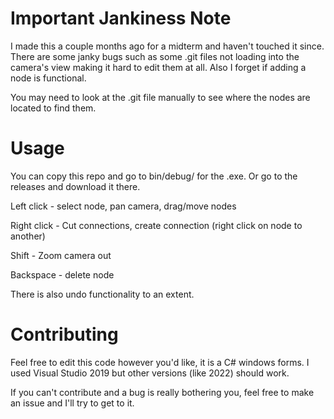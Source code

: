 # Important Jankiness Note
I made this a couple months ago for a midterm and haven't touched it since.
There are some janky bugs such as some .git files not loading into the camera's view making it hard to edit them at all.
Also I forget if adding a node is functional.

You may need to look at the .git file manually to see where the nodes are located to find them.

# Usage
You can copy this repo and go to bin/debug/ for the .exe. Or go to the releases and download it there.

Left click - select node, pan camera, drag/move nodes

Right click - Cut connections, create connection (right click on node to another)

Shift - Zoom camera out

Backspace - delete node

There is also undo functionality to an extent.

# Contributing
Feel free to edit this code however you'd like, it is a C# windows forms. I used Visual Studio 2019 but other versions (like 2022) should work.

If you can't contribute and a bug is really bothering you, feel free to make an issue and I'll try to get to it.
